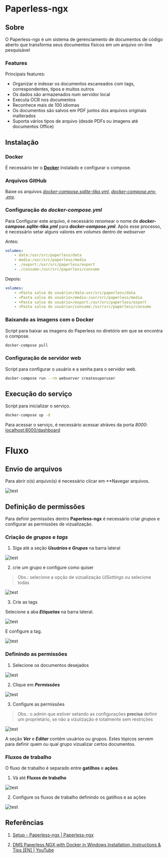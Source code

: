 # Paperless-ngx

## Sobre

O Paperless-ngx é  um sistema de gerenciamento de documentos de código aberto que transforma seus documentos físicos em um arquivo on-line pesquisável

### Features

Principais features:

- Organizar e indexar os documentos escaneados com tags, correspondentes, tipos e muitos outros
- Os dados são armazenados num servidor local
- Executa OCR nos documentos
- Reconhece mais de 100 idiomas
- Os documentos são salvos em PDF juntos dos arquivos originais inalterados
- Suporta vários tipos de arquivo (desde PDFs ou imagens até documentos Office)

## Instalação

### Docker

É necessário ter o [**Docker**](https://docs.docker.com/desktop/setup/install/windows-install/) instalado e configurar o compose.

### Arquivos GitHub

Baixe os arquivos [*docker-compose.sqlite-tika.yml*](https://github.com/paperless-ngx/paperless-ngx/blob/main/docker/compose/docker-compose.sqlite-tika.yml), [*docker-compose.env*](https://github.com/paperless-ngx/paperless-ngx/blob/main/docker/compose/docker-compose.env), [*.env*](https://github.com/paperless-ngx/paperless-ngx/blob/main/docker/compose/.env).

### Configuração do *docker-compose.yml*

Para Configurar este arquivo, é necessário renomear o nome de ***docker-compose.sqlite-tika.yml*** para ***docker-compose.yml***. Após esse processo, é necessário setar alguns valores em *volumes* dentro de *webserver*

Antes:

```yml
volumes:
    - data:/usr/src/paperless/data
    - media:/usr/src/paperless/media
    - ./export:/usr/src/paperless/export
    - ./consume:/usr/src/paperless/consume
```

Depois:

```yml
volumes:
    - <Pasta salva do usuário>/data:usr/src/paperless/data
    - <Pasta salva do usuário>/media:/usr/src/paperless/media
    - <Pasta salva do usuário>/export:/usr/src/paperless/export
    - <Pasta salva do usuário>/consume:/usr/src/paperless/consume
```

### Baixando as imagens com o Docker

Script para baixar as imagens do Paperless no diretório em que se encontra o compose.

```bash
docker-compose pull
```

### Configuração de servidor web

Script para configurar o usuário e a senha para o servidor web.

```bash
docker-compose run --rm webserver createsuperuser
```

## Execução do serviço

Script para inicializar o serviço.

```bash
docker-compose up -d
```

Para acessar o serviço, é necessário acessar atráves da porta *8000*: [localhost:8000/dashboard](https://localhost:8000/dashboard)

# Fluxo

## Envio de arquivos

Para abrir o(s) arquivo(s) é necessário clicar em **Navegar arquivos.

![test](imgs/etapas/add-doc.png)

## Definição de permissões

Para definir permissões dentro **Paperless-ngx** é necessário criar *grupos* e configurar as permissões de vizualização.

### Criação de *grupos* e *tags*

1. Siga até a seção ***Usuários e Grupos*** na barra lateral

![test](imgs/etapas/click-group.png)

2. crie um grupo e configure como quiser

> Obs.: selecione a opção de vizualização *UISettings* ou selecione todas

![test](imgs/etapas/ui-settings-select.png)

3. Crie as tags

Selecione a aba ***Etiquetas*** na barra lateral.

![test](imgs/etapas/tags-select.png)

E configure a tag.

![test](imgs/etapas/create-tag.png)

### Definindo as permissões

1. Selecione os documentos desejados

![test](imgs/etapas/items-select.png)

2. Clique em ***Permissões***

![test](imgs/etapas/permition-click.png)

3. Configure as permissões

> Obs.: o admin que estiver setando as configurações **precisa** definir um proprietário, se não a vizulização é totalmente sem restrições

![test](imgs/etapas/permition-select.png)

A seção ***Ver*** e ***Editar*** contém usuários ou grupos. Estes tópicos servem para definir quem ou qual grupo vizualizar certos documentos.

### Fluxos de trabalho

O fluxo de trabalho é separado entre **gatilhos** e **ações**.

1. Vá até **Fluxos de trabalho**

![test](imgs/etapas/workflow-click.png)

2. Configure os fluxos de trabalho definindo os gatilhos e as ações

![test](imgs/etapas/workflow-config.png)

## Referências

1. [Setup - Paperless-ngx | Paperless-ngx](https://docs.paperless-ngx.com/setup/)

2. [DMS Paperless NGX with Docker in Windows Installation, Instructions & Tips [EN] | YouTube](https://www.youtube.com/watch?v=kRH0nPRcRMY)
